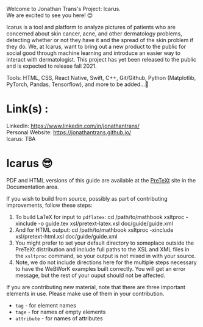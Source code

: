 Welcome to Jonathan Trans's Project: Icarus. \
We are excited to see you here! 😊 

Icarus is a tool and platform to analyze pictures of patients who are concerned about skin cancer, acne, and other dermatology problems, detecting whether or not they have it and the spread of the skin problem if they do. We, at Icarus, want to bring out a new product to the public for social good through machine learning and introduce an easier way to interact with dermatologist. This project has yet been released to the public and is expected to release fall 2021.

Tools: HTML, CSS, React Native, Swift, C++, Git/Github, Python (Matplotlib, PyTorch, Pandas, Tensorflow), and more to be added...👻

# Link(s) : 
LinkedIn: https://www.linkedin.com/in/jonathantrans/ \
Personal Website: https://jonathantrans.github.io/ \
Icarus: TBA

Icarus 😎
=================

PDF and HTML versions of this guide are available at the [PreTeXt](https://pretextbook.org) site in the Documentation area.

If you wish to build from source, possibly as part of contributing improvements, follow these steps:

1.  To build LaTeX for input to `pdflatex`:
        cd /path/to/mathbook
        xsltproc -xinclude -o guide.tex xsl/pretext-latex.xsl doc/guide/guide.xml
1.  And for HTML output:
        cd /path/to/mathbook
        xsltproc -xinclude xsl/pretext-html.xsl doc/guide/guide.xml
1.  You might prefer to set your default directory to someplace outside the PreTeXt distribution and include full paths to the XSL and XML files in the `xsltproc` command, so your output is not mixed in with your source.
1.  Note, we do not include directions here for the multiple steps necessary to have the WeBWorK examples built correctly.  You will get an error message, but the rest of your ouput should not be affected.

If you are contributing new material, note that there are three important elements in use.  Please make use of them in your contribution.
* `tag` - for element names
* `tage` - for names of empty elements
* `attribute` - for names of attributes
